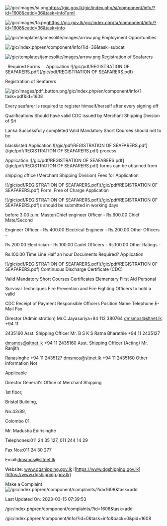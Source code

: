 <!-- Source: https://gic.gov.lk/gic/index.php/en/component/info/?id=1608&catid=36&task=info -->

![/gic/images/si.png](/gic/images/si.png)https://gic.gov.lk/gic/index.php/si/component/info/?id=1608&catid=36&task=infoTamil

![/gic/images/ta.png](/gic/images/ta.png)https://gic.gov.lk/gic/index.php/ta/component/info/?id=1608&catid=36&task=info

![/gic/templates/jamesolite/images/arrow.png](/gic/templates/jamesolite/images/arrow.png) Employment Opportunities

![/gic/index.php/en/component/info/?id=36&task=subcat](/gic/index.php/en/component/info/?id=36&task=subcat)

![/gic/templates/jamesolite/images/arrow.png](/gic/templates/jamesolite/images/arrow.png) Registration of Seafarers

  Required Forms     Application ![/gic/pdf/REGISTRATION OF SEAFARERS.pdf](/gic/pdf/REGISTRATION OF SEAFARERS.pdf)

Registration of Seafarers

![/gic/images/pdf_button.png](/gic/images/pdf_button.png)/gic/index.php/en/component/info/?task=pdf&id=1608

Every seafarer is required to register himself/herself after every signing off

Qualifications Should have valid CDC issued by Merchant Shipping Division of Sri

Lanka Successfully completed Valid Mandatory Short Courses should not to be

blacklisted Application ![/gic/pdf/REGISTRATION OF SEAFARERS.pdf](/gic/pdf/REGISTRATION OF SEAFARERS.pdf) process

Application ![/gic/pdf/REGISTRATION OF SEAFARERS.pdf](/gic/pdf/REGISTRATION OF SEAFARERS.pdf) forms can be obtained from

shipping office (Merchant Shipping Division) Fees for Application

![/gic/pdf/REGISTRATION OF SEAFARERS.pdf](/gic/pdf/REGISTRATION OF SEAFARERS.pdf) Form: Free of Charge Application

![/gic/pdf/REGISTRATION OF SEAFARERS.pdf](/gic/pdf/REGISTRATION OF SEAFARERS.pdf)s should be submitted in working days

before 3:00 p.m. Master/Chief engineer Officer - Rs.600.00 Chief Mate/Second

Engineer Officer - Rs.400.00 Electrical Engineer - Rs.200.00 Other Officers -

Rs.200.00 Electrician - Rs.100.00 Cadet Officers - Rs.100.00 Other Ratings -

Rs.100.00 Time Line Half an hour Documents Required? Application

![/gic/pdf/REGISTRATION OF SEAFARERS.pdf](/gic/pdf/REGISTRATION OF SEAFARERS.pdf) Continuous Discharge Certificate (CDC)

Valid Mandatory Short Courses Certificates Elementary First Aid Personal

Survival Techniques Fire Prevention and Fire Fighting Officers to hold a valid

CDC Receipt of Payment Responsible Officers Position Name Telephone E-Mail Fax

Director (Administration) Mr.C.Jayasuriya+94 112 380764 dmsmos@sltnet.lk +94 11

2435160 Asst. Shipping Officer Mr. B S K S Ratna Bharathie +94 11 2435127

dmsmos@sltnet.lk +94 11 2435160 Asst. Shipping Officer (Acting) Mr. Ranjith

Ranasinghe +94 11 2435127 dmsmos@sltnet.lk +94 11 2435160 Other Information Not

Applicable

Director General's Office of Merchant Shipping

1st floor,

Bristol Building,

No.43/89,

Colombo ‍01.

Mr. Madusha Edirisinghe

Telephones:011 24 35 127, 011 244 14 29

Fax Nos:011 24 30 277

Email:dmsmos@sltnet.lk

Website: www.dgshipping.gov.lk ![https://www.dgshipping.gov.lk](https://www.dgshipping.gov.lk)

Make a Complaint ![/gic/index.php/en/component/complaints/?id=1608&task=add](/gic/index.php/en/component/complaints/?id=1608&task=add)

Last Updated On: 2023-03-15 07:39:53

/gic/index.php/en/component/complaints/?id=1608&task=add

/gic/index.php/en/component/info/?id=0&task=info&back=0&pid=1608
